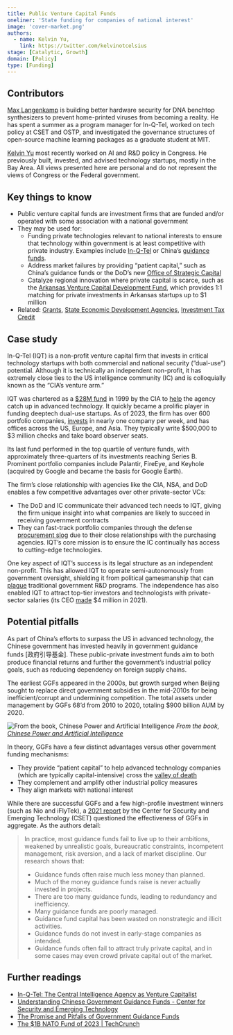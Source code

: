 ```yaml
---
title: Public Venture Capital Funds
oneliner: 'State funding for companies of national interest'
image: 'cover-market.png'
authors:
  - name: Kelvin Yu,
    link: https://twitter.com/kelvinotcelsius
stage: [Catalytic, Growth]
domain: [Policy]
type: [Funding]
---
```


## Contributors

[Max Langenkamp](https://maxlangenkamp.me/) is building better hardware security for DNA benchtop synthesizers to prevent home-printed viruses from becoming a reality. He has spent a summer as a program manager for In-Q-Tel, worked on tech policy at CSET and OSTP, and investigated the governance structures of open-source machine learning packages as a graduate student at MIT.

[Kelvin Yu](https://www.kelv.me/) most recently worked on AI and R&D policy in Congress. He previously built, invested, and advised technology startups, mostly in the Bay Area. All views presented here are personal and do not represent the views of Congress or the Federal government.

## Key things to know

- Public venture capital funds are investment firms that are funded and/or operated with some association with a national government
- They may be used for:
  - Funding private technologies relevant to national interests to ensure that technology within government is at least competitive with private industry. Examples include [In-Q-Tel](https://www.iqt.org/) or China’s [guidance funds](https://cset.georgetown.edu/publication/understanding-chinese-government-guidance-funds/).
  - Address market failures by providing “patient capital,” such as China’s guidance funds or the DoD’s new [Office of Strategic Capital](https://www.cto.mil/osc/#:~:text=aims%20to%20offer%20%E2%80%9C-,patient%20capital,-%E2%80%9D%20to%20investors%20and)
  - Catalyze regional innovation where private capital is scarce, such as the [Arkansas Venture Capital Development Fund](https://adfa.arkansas.gov/program/arkansas-risk-capital-matching-fund), which provides 1:1 matching for private investments in Arkansas startups up to $1 million
- Related: [Grants](/collection?lever=Grants), [State Economic Development Agencies](/collection?lever=State%2520Economic%2520Development%2520Agencies), [Investment Tax Credit](/collection?lever=Investment%2520Tax%2520Credit)

## Case study

In-Q-Tel (IQT) is a non-profit venture capital firm that invests in critical technology startups with both commercial and national security (”dual-use”) potential. Although it is technically an independent non-profit, it has extremely close ties to the US intelligence community (IC) and is colloquially known as the “CIA’s venture arm.”

IQT was chartered as a [$28M fund](https://www.computerworld.com/article/2584117/study--cia-s-in-q-tel--worth-the-risk-.html#:~:text=February%201999%20with-,%2428%20million,-in%20venture%20capital) in 1999 by the CIA to [help](https://web.archive.org/web/20230419114244/https://www.npr.org/sections/alltechconsidered/2012/07/16/156839153/in-q-tel-the-cias-tax-funded-player-in-silicon-valley#:~:text=Its%20purpose%20was%20to%20help%20the%20CIA%20catch%20up%20with%20technology) the agency catch up in advanced technology. It quickly became a prolific player in funding deeptech dual-use startups. As of 2023, the firm has over 600 portfolio companies, [invests](https://www.iqt.org/how-we-work/#:~:text=in%20our%20portfolio.-,Every%20%241%20invested%20by%20In%2DQ%2DTel%20leverages%20%2444%20in%20private%20sector%20investment.,-Bringing%20Near%2DReady) in nearly one company per week, and has offices across the US, Europe, and Asia. They typically write $500,000 to $3 million checks and take board observer seats.

Its last fund performed in the top quartile of venture funds, with approximately three-quarters of its investments reaching Series B. Prominent portfolio companies include Palantir, FireEye, and Keyhole (acquired by Google and became the basis for Google Earth).

The firm’s close relationship with agencies like the CIA, NSA, and DoD enables a few competitive advantages over other private-sector VCs:

- The DoD and IC communicate their advanced tech needs to IQT, giving the firm unique insight into what companies are likely to succeed in receiving government contracts
- They can fast-track portfolio companies through the defense [procurement slog](https://www.niskanencenter.org/defense-contracting-is-broken-heres-how-to-fix-it/) due to their close relationships with the purchasing agencies. IQT’s core mission is to ensure the IC continually has access to cutting-edge technologies.

One key aspect of IQT’s success is its legal structure as an independent non-profit. This has allowed IQT to operate semi-autonomously from government oversight, shielding it from political gamesmanship that can [plague](https://www.foreignaffairs.com/reviews/capsule-review/1991-12-01/technology-pork-barrel#:~:text=American%20political%20institutions%20introduce%20predictable%2C%20systematic%20biases%20into%20R%26D%20programs%20so%20that%2C%20on%20balance%2C%20government%20projects%20will%20be%20susceptible%20to%20performance%20underruns%20and%20cost%20overruns) traditional government R&D programs. The independence has also enabled IQT to attract top-tier investors and technologists with private-sector salaries (its CEO [made](https://projects.propublica.org/nonprofits/organizations/522149962) $4 million in 2021).

## Potential pitfalls

As part of China’s efforts to surpass the US in advanced technology, the Chinese government has invested heavily in government guidance funds [政府引导基金]. These public-private investment funds aim to both produce financial returns and further the government’s industrial policy goals, such as reducing dependency on foreign supply chains.

The earliest GGFs appeared in the 2000s, but growth surged when Beijing sought to replace direct government subsidies in the mid-2010s for being inefficient/corrupt and undermining competition. The total assets under management by GGFs 68’d from 2010 to 2020, totaling $900 billion AUM by 2020.

![From the book, [Chinese Power and Artificial Intelligence](https://www.taylorfrancis.com/books/edit/10.4324/9781003212980/chinese-power-artificial-intelligence-william-hannas-huey-meei-chang)](https://remnote-user-data.s3.amazonaws.com/p9cvj51Itm19lZonPUJzRQmZQQpcbjkidbom84mGTBgkcRMOwHdsGobUbB55RFESfHCMq2t3A-QGt6pN4Uj9ErOfFePnmsRGInvSK0qKv41bsz2r5vIyUHlLydJnCfPE.png)
_From the book, [Chinese Power and Artificial Intelligence](https://www.taylorfrancis.com/books/edit/10.4324/9781003212980/chinese-power-artificial-intelligence-william-hannas-huey-meei-chang)_

In theory, GGFs have a few distinct advantages versus other government funding mechanisms:

- They provide “patient capital” to help advanced technology companies (which are typically capital-intensive) cross the [valley of death](https://www.pwc.no/en/bridging-the-technological-valley-of-death.html)
- They complement and amplify other industrial policy measures
- They align markets with national interest

While there are successful GGFs and a few high-profile investment winners (such as Nio and iFlyTek), a [2021 report](https://cset.georgetown.edu/publication/understanding-chinese-government-guidance-funds/) by the Center for Security and Emerging Technology (CSET) questioned the effectiveness of GGFs in aggregate. As the authors detail:

> In practice, most guidance funds fail to live up to their ambitions, weakened by unrealistic goals, bureaucratic constraints, incompetent management, risk aversion, and a lack of market discipline. Our research shows that:
>
> - Guidance funds often raise much less money than planned.
> - Much of the money guidance funds raise is never actually invested in projects.
> - There are too many guidance funds, leading to redundancy and inefficiency.
> - Many guidance funds are poorly managed.
> - Guidance fund capital has been wasted on nonstrategic and illicit activities.
> - Guidance funds do not invest in early-stage companies as intended.
> - Guidance funds often fail to attract truly private capital, and in some cases may even crowd private capital out of the market.

## Further readings

- [In-Q-Tel: The Central Intelligence Agency as Venture Capitalist](https://scholarlycommons.law.northwestern.edu/njilb/vol33/iss3/4/)
- [Understanding Chinese Government Guidance Funds - Center for Security and Emerging Technology](https://cset.georgetown.edu/publication/understanding-chinese-government-guidance-funds/)
- [The Promise and Pitfalls of Government Guidance Funds](https://papers.ssrn.com/sol3/papers.cfm?abstract_id=4200771)
- [The $1B NATO Fund of 2023 | TechCrunch](https://techcrunch.com/2023/08/01/nato-announces-1b-fund-to-back-startups-supporting-safety-freedom-and-human-empowerment/)
